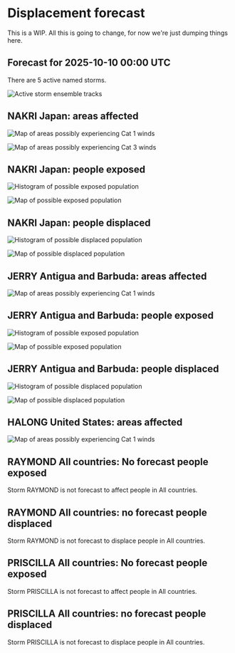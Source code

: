 # Displacement forecast

This is a WIP. All this is going to change, for now we're just dumping things here.

## Forecast for 2025-10-10 00:00 UTC

There are 5 active named storms.

![Active storm ensemble tracks](ECMWF_TC_tracks_20251010000000.png)


## NAKRI Japan: areas affected

![Map of areas possibly experiencing Cat 1 winds](impact-map_TC_ECMWF_ens_NAKRI_2025-10-10_00UTC_JPN_cat1.png)


![Map of areas possibly experiencing Cat 3 winds](impact-map_TC_ECMWF_ens_NAKRI_2025-10-10_00UTC_JPN_cat3.png)


## NAKRI Japan: people exposed

![Histogram of possible exposed population](impact-histogram_TC_ECMWF_ens_NAKRI_2025-10-10_00UTC_JPN_exposed.png)

![Map of possible exposed population](impact-map_TC_ECMWF_ens_NAKRI_2025-10-10_00UTC_JPN_exposed.png)


## NAKRI Japan: people displaced

![Histogram of possible displaced population](impact-histogram_TC_ECMWF_ens_NAKRI_2025-10-10_00UTC_JPN_displaced.png)


![Map of possible displaced population](impact-map_TC_ECMWF_ens_NAKRI_2025-10-10_00UTC_JPN_displaced.png)


## JERRY Antigua and Barbuda: areas affected

![Map of areas possibly experiencing Cat 1 winds](impact-map_TC_ECMWF_ens_JERRY_2025-10-10_00UTC_ATG_cat1.png)


## JERRY Antigua and Barbuda: people exposed

![Histogram of possible exposed population](impact-histogram_TC_ECMWF_ens_JERRY_2025-10-10_00UTC_ATG_exposed.png)

![Map of possible exposed population](impact-map_TC_ECMWF_ens_JERRY_2025-10-10_00UTC_ATG_exposed.png)


## JERRY Antigua and Barbuda: people displaced

![Histogram of possible displaced population](impact-histogram_TC_ECMWF_ens_JERRY_2025-10-10_00UTC_ATG_displaced.png)


![Map of possible displaced population](impact-map_TC_ECMWF_ens_JERRY_2025-10-10_00UTC_ATG_displaced.png)


## HALONG United States: areas affected

![Map of areas possibly experiencing Cat 1 winds](impact-map_TC_ECMWF_ens_HALONG_2025-10-10_00UTC_USA_cat1.png)


## RAYMOND All countries: No forecast people exposed

Storm RAYMOND is not forecast to affect people in All countries.


## RAYMOND All countries: no forecast people displaced

Storm RAYMOND is not forecast to displace people in All countries.


## PRISCILLA All countries: No forecast people exposed

Storm PRISCILLA is not forecast to affect people in All countries.


## PRISCILLA All countries: no forecast people displaced

Storm PRISCILLA is not forecast to displace people in All countries.


